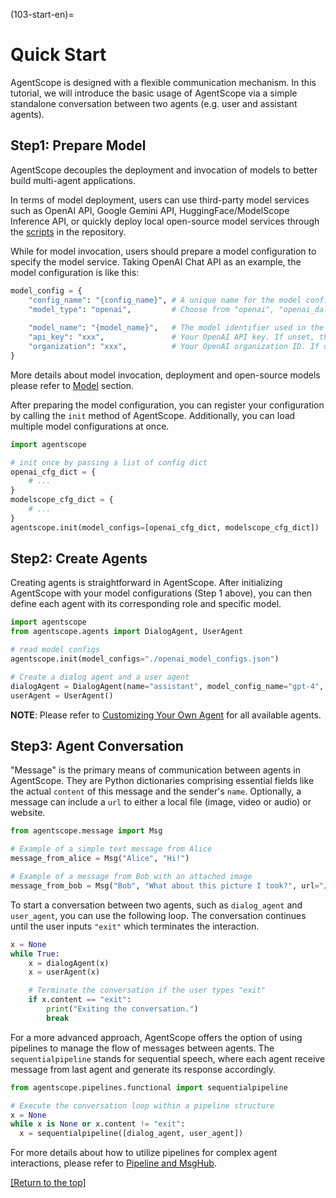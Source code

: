 (103-start-en)=

# Quick Start

AgentScope is designed with a flexible communication mechanism.
In this tutorial, we will introduce the basic usage of AgentScope via a
simple standalone conversation between two agents (e.g. user and assistant
agents).

## Step1: Prepare Model

AgentScope decouples the deployment and invocation of models to better build multi-agent applications.

In terms of model deployment, users can use third-party model services such
as OpenAI API, Google Gemini API, HuggingFace/ModelScope Inference API, or 
quickly deploy local open-source model services through the [scripts](https://github.com/modelscope/agentscope/blob/main/scripts/README.md) in
the repository. 

While for model invocation, users should prepare a model configuration to specify the model service. Taking OpenAI Chat API as an example, the model configuration is like this:

```python
model_config = {
    "config_name": "{config_name}", # A unique name for the model config.
    "model_type": "openai",         # Choose from "openai", "openai_dall_e", or "openai_embedding".
    
    "model_name": "{model_name}",   # The model identifier used in the OpenAI API, such as "gpt-3.5-turbo", "gpt-4", or "text-embedding-ada-002".
    "api_key": "xxx",               # Your OpenAI API key. If unset, the environment variable OPENAI_API_KEY is used.
    "organization": "xxx",          # Your OpenAI organization ID. If unset, the environment variable OPENAI_ORGANIZATION is used.
}
```

More details about model invocation, deployment and open-source models please refer to [Model](203-model-en) section.

After preparing the model configuration, you can register your configuration by calling the `init` method of AgentScope. Additionally, you can load multiple model configurations at once.

```python
import agentscope

# init once by passing a list of config dict
openai_cfg_dict = {
    # ...
}
modelscope_cfg_dict = {
    # ...
}
agentscope.init(model_configs=[openai_cfg_dict, modelscope_cfg_dict])
```

## Step2: Create Agents

Creating agents is straightforward in AgentScope. After initializing AgentScope with your model configurations (Step 1 above), you can then define each agent with its corresponding role and specific model.

```python
import agentscope
from agentscope.agents import DialogAgent, UserAgent

# read model configs
agentscope.init(model_configs="./openai_model_configs.json")

# Create a dialog agent and a user agent
dialogAgent = DialogAgent(name="assistant", model_config_name="gpt-4", sys_prompt="You are a helpful ai assistant")
userAgent = UserAgent()
```

**NOTE**: Please refer to [Customizing Your Own Agent](201-agent-en) for all available agents.

## Step3: Agent Conversation

"Message" is the primary means of communication between agents in AgentScope. They are Python dictionaries comprising essential fields like the actual `content` of this message and the sender's `name`. Optionally, a message can include a `url` to either a local file (image, video or audio) or website.

```python
from agentscope.message import Msg

# Example of a simple text message from Alice
message_from_alice = Msg("Alice", "Hi!")

# Example of a message from Bob with an attached image
message_from_bob = Msg("Bob", "What about this picture I took?", url="/path/to/picture.jpg")
```

To start a conversation between two agents, such as `dialog_agent` and `user_agent`, you can use the following loop. The conversation continues until the user inputs `"exit"` which terminates the interaction.

```python
x = None
while True:
    x = dialogAgent(x)
    x = userAgent(x)

    # Terminate the conversation if the user types "exit"
    if x.content == "exit":
        print("Exiting the conversation.")
        break
```

For a more advanced approach, AgentScope offers the option of using pipelines to manage the flow of messages between agents. The `sequentialpipeline` stands for sequential speech, where each agent receive message from last agent and generate its response accordingly.

```python
from agentscope.pipelines.functional import sequentialpipeline

# Execute the conversation loop within a pipeline structure
x = None
while x is None or x.content != "exit":
  x = sequentialpipeline([dialog_agent, user_agent])
```

For more details about how to utilize pipelines for complex agent interactions, please refer to [Pipeline and MsgHub](202-pipeline-en).

[[Return to the top]](#103-start-en)
